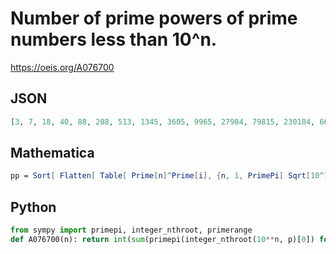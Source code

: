 # Number of prime powers of prime numbers less than 10^n\.
https://oeis.org/A076700
## JSON
```JSON
[3, 7, 18, 40, 88, 208, 513, 1345, 3605, 9965, 27984, 79815, 230184, 669541, 1961782, 5781027, 17121898, 50926700, 152037454, 455379086, 1367866472, 4119420084, 12434683582, 37613680284, 113995431428, 346090115288, 1052421037283, 3205047207003, 9774084239631]
```
## Mathematica
```Mathematica
pp = Sort[ Flatten[ Table[ Prime[n]^Prime[i], {n, 1, PrimePi[ Sqrt[10^17]]}, {i, 1, PrimePi[ Floor[ Log[ Prime[n], 10^17]]]}]]]; a = {}; k = 1; Do[ While[ pp[[k]] <= 10^n, k++ ]; a = Append[a, k-1], {n, 1, 17}]
```
## Python
```Python
from sympy import primepi, integer_nthroot, primerange
def A076700(n): return int(sum(primepi(integer_nthroot(10**n, p)[0]) for p in primerange((10**n).bit_length()))) # _Chai Wah Wu_, Sep 12 2024
```
